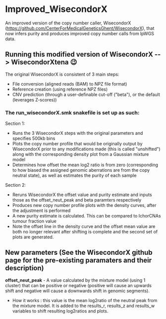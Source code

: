 # Improved_WisecondorX
An improved version of the copy number caller, WisecondorX (https://github.com/CenterForMedicalGeneticsGhent/WisecondorX), that now infers purity and produces improved copy number calls from lpWGS data.

## Running this modified version of WisecondorX --> WisecondorXtena :wink:
The original WisecondorX is consistent of 3 main steps: 
* File conversion (aligned reads (BAM) to NPZ file format)
* Reference creation (using reference NPZ files)
* CNV prediction (through a user-definable cut-off ("beta"), or the default (leverages Z-scores))

### The run_wisecondorX.smk snakefile is set up as such:
Section 1:
* Runs the 3 WisecondorX steps with the original parameters and specifies 500kb bins
* Plots the copy number profile that would be originally output by WisecondorX prior to any modifications made (this is called "unshifted") along with the corresponding density plot from a Gaussian mixture model
* Determines how offset the mean log2 ratio is from zero (corresponding to how biased the assigned genomic aberrations are from the copy neutral state), as well as estimates the purity of each sample

Section 2:
* Reruns WisecondorX the offset value and purity estimate and inputs those as the offset_neut_peak and beta paramters respectively
* Produces new copy number profile plots with the density curves, after the adjustment is performed
* A new purity estimate is calculated. This can be compared to IchorCNAs tumour fraction value
*   Note the offset line in the density curve and the offset mean value are both no longer relevant after shifting is complete and the second set of plots are generated.

## New parameters (See the WisecondorX github page for the pre-existing paramaters and their description)
**offset_neut_peak** - A value calculated by the mixture model (using 1 cluster) that can be positive or negative (positive will cause an upwards shift and negative will cause a downwards shift in genomic segments). 
* How it works : this value is the mean log2ratio of the neutral peak from the mixture model. It is added to the results_r, results_z and results_w variables to shift resulting log2ratios and plots. 
